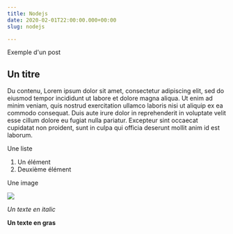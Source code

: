 ```yaml
---
title: Nodejs
date: 2020-02-01T22:00:00.000+00:00
slug: nodejs

---
```

Exemple d'un post

## Un titre

Du contenu, Lorem ipsum dolor sit amet, consectetur adipiscing elit, sed do eiusmod tempor incididunt ut labore et dolore magna aliqua. Ut enim ad minim veniam, quis nostrud exercitation ullamco laboris nisi ut aliquip ex ea commodo consequat. Duis aute irure dolor in reprehenderit in voluptate velit esse cillum dolore eu fugiat nulla pariatur. Excepteur sint occaecat cupidatat non proident, sunt in culpa qui officia deserunt mollit anim id est laborum.

Une liste

1. Un élément
2. Deuxième élément

Une image

![](/media/grass.png)

_Un texte en italic_

**Un texte en gras**